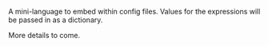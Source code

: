 A mini-language to embed within config files.  Values for the
expressions will be passed in as a dictionary.   

More details to come.
